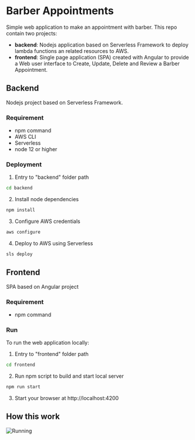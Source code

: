# Barber Appointments
Simple web application to make an appointment with barber. This repo contain two projects:
* __backend__: Nodejs application based on Serverless Framework to deploy lambda functions an related resources to AWS.
* __frontend__: Single page application (SPA) created with Angular to provide a Web user interface to Create, Update, Delete and Review a Barber Appointment.

## Backend

Nodejs project based on Serverless Framework.

### Requirement
* npm command
* AWS CLI
* Serverless
* node 12 or higher

### Deployment

1. Entry to "backend" folder path
```bash
cd backend
```

2. Install node dependencies
```bash
npm install
```

3. Configure AWS credentials
```bash
aws configure
```

4. Deploy to AWS using Serverless
```bash
sls deploy
```

## Frontend

SPA based on Angular project

### Requirement
* npm command

### Run
To run the web application locally:

1. Entry to "frontend" folder path
```bash
cd frontend
```

2. Run npm script to build and start local server
```bash
npm run start
```

3. Start your browser at http://localhost:4200

## How this work

![Running](barber_appointment.gif)